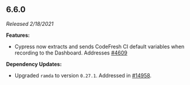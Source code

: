 ## 6.6.0

_Released 2/18/2021_

**Features:**

- Cypress now extracts and sends CodeFresh CI default variables when recording
  to the Dashboard. Addresses
  [#4609](https://github.com/cypress-io/cypress/issues/4609)

**Dependency Updates:**

- Upgraded `ramda` to version `0.27.1`. Addressed in
  [#14958](https://github.com/cypress-io/cypress/issues/14958).
